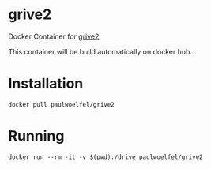 # grive2
Docker Container for [grive2](https://github.com/vitalif/grive2).

This container will be build automatically on docker hub. 

# Installation

```
docker pull paulwoelfel/grive2
```

# Running

```
docker run --rm -it -v $(pwd):/drive paulwoelfel/grive2
```
